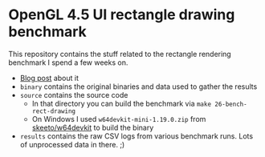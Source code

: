 OpenGL 4.5 UI rectangle drawing benchmark
=========================================

This repository contains the stuff related to the rectangle rendering benchmark I spend a few weeks on.

- [Blog post](http://arkanis.de/weblog/2024-07-10-rectangle-rendering-benchmark) about it
- `binary` contains the original binaries and data used to gather the results
- `source` contains the source code
	- In that directory you can build the benchmark via `make 26-bench-rect-drawing`
	- On Windows I used `w64devkit-mini-1.19.0.zip` from [skeeto/w64devkit](https://github.com/skeeto/w64devkit) to build the binary
- `results` contains the raw CSV logs from various benchmark runs. Lots of unprocessed data in there. ;)
